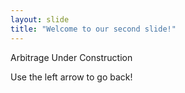 ```yaml
---
layout: slide
title: "Welcome to our second slide!"
---
```

Arbitrage Under Construction

Use the left arrow to go back!
